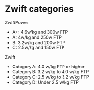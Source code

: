 # Zwift categories

ZwiftPower

* A+: 4.6w/kg and 300w FTP
* A: 4w/kg and 250w FTP
* B: 3.2w/kg and 200w FTP
* C: 2.5w/kg and 150w FTP

Zwift

*  Category A:  4.0 w/kg FTP or higher
*  Category B:  3.2 w/kg to 4.0 w/kg FTP
*  Category C: 2.5 w/kg to 3.2 w/kg FTP
*  Category D: Under 2.5 w/kg FTP

